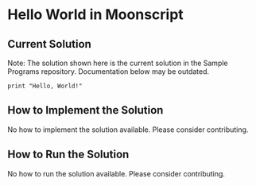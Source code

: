 # Hello World in Moonscript

## Current Solution

Note: The solution shown here is the current solution in the Sample Programs repository. Documentation below may be outdated.

```Moonscript
print "Hello, World!"

```

## How to Implement the Solution

No how to implement the solution available. Please consider contributing.

## How to Run the Solution

No how to run the solution available. Please consider contributing.